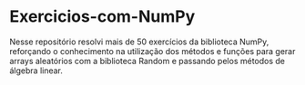 # Exercicios-com-NumPy
Nesse repositório resolvi mais de 50 exercícios da biblioteca NumPy, reforçando o conhecimento na utilização dos métodos e funções para gerar arrays aleatórios  com a biblioteca Random e passando pelos métodos de álgebra linear.
